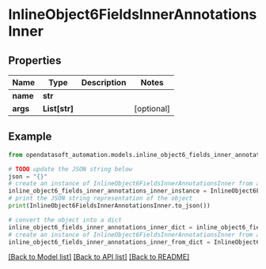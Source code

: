 # InlineObject6FieldsInnerAnnotationsInner


## Properties

Name | Type | Description | Notes
------------ | ------------- | ------------- | -------------
**name** | **str** |  | 
**args** | **List[str]** |  | [optional] 

## Example

```python
from opendatasoft_automation.models.inline_object6_fields_inner_annotations_inner import InlineObject6FieldsInnerAnnotationsInner

# TODO update the JSON string below
json = "{}"
# create an instance of InlineObject6FieldsInnerAnnotationsInner from a JSON string
inline_object6_fields_inner_annotations_inner_instance = InlineObject6FieldsInnerAnnotationsInner.from_json(json)
# print the JSON string representation of the object
print(InlineObject6FieldsInnerAnnotationsInner.to_json())

# convert the object into a dict
inline_object6_fields_inner_annotations_inner_dict = inline_object6_fields_inner_annotations_inner_instance.to_dict()
# create an instance of InlineObject6FieldsInnerAnnotationsInner from a dict
inline_object6_fields_inner_annotations_inner_from_dict = InlineObject6FieldsInnerAnnotationsInner.from_dict(inline_object6_fields_inner_annotations_inner_dict)
```
[[Back to Model list]](../README.md#documentation-for-models) [[Back to API list]](../README.md#documentation-for-api-endpoints) [[Back to README]](../README.md)


